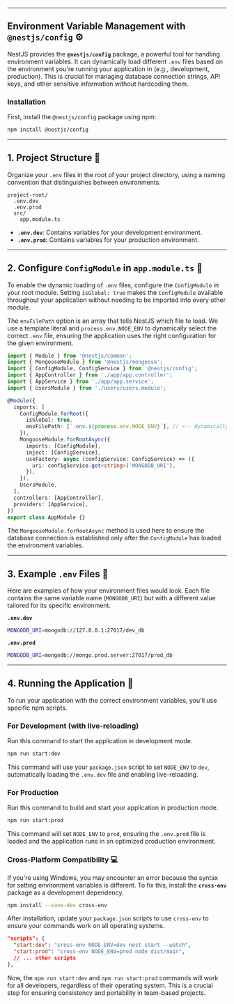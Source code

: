 
-----

## Environment Variable Management with `@nestjs/config` ⚙️

NestJS provides the **`@nestjs/config`** package, a powerful tool for handling environment variables. It can dynamically load different `.env` files based on the environment you're running your application in (e.g., development, production). This is crucial for managing database connection strings, API keys, and other sensitive information without hardcoding them.

### Installation

First, install the `@nestjs/config` package using npm:

```bash
npm install @nestjs/config
```

-----

## 1\. Project Structure 📁

Organize your `.env` files in the root of your project directory, using a naming convention that distinguishes between environments.

```
project-root/
  .env.dev
  .env.prod
  src/
    app.module.ts
```

  * **`.env.dev`**: Contains variables for your development environment.
  * **`.env.prod`**: Contains variables for your production environment.

-----

## 2\. Configure `ConfigModule` in `app.module.ts` 📝

To enable the dynamic loading of `.env` files, configure the `ConfigModule` in your root module. Setting `isGlobal: true` makes the `ConfigModule` available throughout your application without needing to be imported into every other module.

The `envFilePath` option is an array that tells NestJS which file to load. We use a template literal and `process.env.NODE_ENV` to dynamically select the correct `.env` file, ensuring the application uses the right configuration for the given environment.

```typescript
import { Module } from '@nestjs/common';
import { MongooseModule } from '@nestjs/mongoose';
import { ConfigModule, ConfigService } from '@nestjs/config';
import { AppController } from './app/app.controller';
import { AppService } from './app/app.service';
import { UsersModule } from './users/users.module';

@Module({
  imports: [
    ConfigModule.forRoot({
      isGlobal: true,
      envFilePath: [`.env.${process.env.NODE_ENV}`], // <-- dynamically selects the file
    }),
    MongooseModule.forRootAsync({
      imports: [ConfigModule],
      inject: [ConfigService],
      useFactory: async (configService: ConfigService) => ({
        uri: configService.get<string>('MONGODB_URI'),
      }),
    }),
    UsersModule,
  ],
  controllers: [AppController],
  providers: [AppService],
})
export class AppModule {}
```

The `MongooseModule.forRootAsync` method is used here to ensure the database connection is established only after the `ConfigModule` has loaded the environment variables.

-----

## 3\. Example `.env` Files 📁

Here are examples of how your environment files would look. Each file contains the same variable name (`MONGODB_URI`) but with a different value tailored for its specific environment.

**`.env.dev`**

```bash
MONGODB_URI=mongodb://127.0.0.1:27017/dev_db
```

**`.env.prod`**

```bash
MONGODB_URI=mongodb://mongo.prod.server:27017/prod_db
```

-----

## 4\. Running the Application 🚀

To run your application with the correct environment variables, you'll use specific npm scripts.

### For Development (with live-reloading)

Run this command to start the application in development mode.

```bash
npm run start:dev
```

This command will use your `package.json` script to set `NODE_ENV` to `dev`, automatically loading the `.env.dev` file and enabling live-reloading.

### For Production

Run this command to build and start your application in production mode.

```bash
npm run start:prod
```

This command will set `NODE_ENV` to `prod`, ensuring the `.env.prod` file is loaded and the application runs in an optimized production environment.

### Cross-Platform Compatibility 💻

If you're using Windows, you may encounter an error because the syntax for setting environment variables is different. To fix this, install the **`cross-env`** package as a development dependency.

```bash
npm install --save-dev cross-env
```

After installation, update your `package.json` scripts to use `cross-env` to ensure your commands work on all operating systems.

```json
"scripts": {
  "start:dev": "cross-env NODE_ENV=dev nest start --watch",
  "start:prod": "cross-env NODE_ENV=prod node dist/main",
  // ... other scripts
},
```

Now, the `npm run start:dev` and `npm run start:prod` commands will work for all developers, regardless of their operating system. This is a crucial step for ensuring consistency and portability in team-based projects.